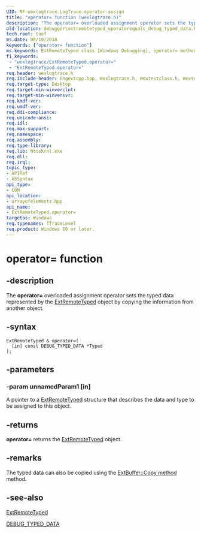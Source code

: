 ```yaml
---
UID: NF:wexlogtrace.LogTrace.operator-assign
title: "operator= function (wexlogtrace.h)"
description: "The operator= overloaded assignment operator sets the typed data represented by the ExtRemoteTyped object by copying the information from another object."
old-location: debugger\extremotetyped_operatorequals_debug_typed_data.htm
tech.root: taef
ms.date: 08/10/2018
keywords: ["operator= function"]
ms.keywords: ExtRemoteTyped class [Windows Debugging], operator= method, debugger.extremotetyped_operatorequals_debug_typed_data, operator=, operator= method [Windows Debugging], operator= method [Windows Debugging], ExtRemoteTyped class
f1_keywords:
 - "wexlogtrace/ExtRemoteTyped.operator="
 - "ExtRemoteTyped.operator="
req.header: wexlogtrace.h
req.include-header: Engextcpp.hpp, Wexlogtrace.h, Wextestclass.h, Wextestclass.h
req.target-type: Desktop
req.target-min-winverclnt:
req.target-min-winversvr:
req.kmdf-ver:
req.umdf-ver:
req.ddi-compliance:
req.unicode-ansi:
req.idl:
req.max-support:
req.namespace:
req.assembly:
req.type-library:
req.lib: NtosKrnl.exe
req.dll:
req.irql:
topic_type:
- APIRef
- kbSyntax
api_type:
- COM
api_location:
- arrayofelements.hpp
api_name:
- ExtRemoteTyped.operator=
targetos: Windows
req.typenames: TTraceLevel
req.product: Windows 10 or later.
---
```


# operator= function


## -description

The <b>operator=</b> overloaded assignment operator sets the typed data represented by the [ExtRemoteTyped](../engextcpp/nl-engextcpp-extremotetyped.md) object by copying the information from another object.

## -syntax


```
ExtRemoteTyped & operator=(
  [in] const DEBUG_TYPED_DATA *Typed
);
```


## -parameters

### -param unnamedParam1 [in]

A pointer to a [ExtRemoteTyped](../engextcpp/nl-engextcpp-extremotetyped.md) structure that describes the data and type to be assigned to this object.


## -returns

<b>operator=</b>  returns the [ExtRemoteTyped](../engextcpp/nl-engextcpp-extremotetyped.md) object.


## -remarks

The typed data can also be copied using the [ExtBuffer::Copy method](../engextcpp/nf-engextcpp-extbuffer-copy(const_t_ulong).md) method.

## -see-also

[ExtRemoteTyped](../engextcpp/nl-engextcpp-extremotetyped.md)


[DEBUG_TYPED_DATA](../wdbgexts/ns-wdbgexts-_debug_typed_data.md)



 

 



